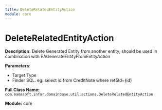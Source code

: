 ```yaml
---
title: DeleteRelatedEntityAction
module: core
---
```


# DeleteRelatedEntityAction

**Description:** Delete Generated Entity from another entity, should be used in combination with EAGenerateEntityFromEntityAction

**Parameters:**
- Target Type
- Finder SQL. eg: select id from CreditNote where ref5Id={id}

**Full Class Name:** `com.namasoft.infor.domainbase.util.actions.DeleteRelatedEntityAction`

**Module:** core


